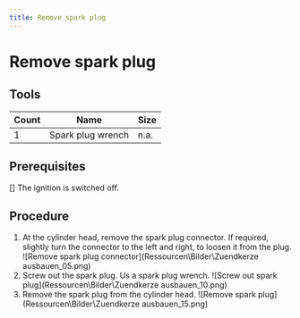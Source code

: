 ```yaml
---
title: Remove spark plug
---
```


# Remove spark plug

## Tools

|Count|Name|Size|
|---|---|---|
|1|Spark plug wrench|n.a.|


## Prerequisites
[] The ignition is switched off.

## Procedure

1. At the cylinder head, remove the spark plug connector. If required, slightly turn the connector to the left and right, to loosen it from the plug. ![Remove spark plug connector](Ressourcen\Bilder\Zuendkerze ausbauen_05.png)
1. Screw out the spark plug. Us a spark plug wrench. ![Screw out spark plug](Ressourcen\Bilder\Zuendkerze ausbauen_10.png)
1. Remove the spark plug from the cylinder head. ![Remove spark plug](Ressourcen\Bilder\Zuendkerze ausbauen_15.png)

